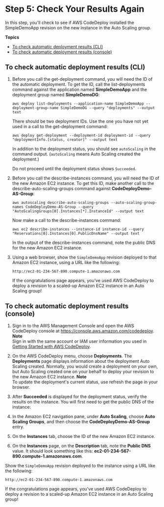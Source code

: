 # Step 5: Check Your Results Again<a name="tutorials-auto-scaling-group-reverify"></a>

In this step, you'll check to see if AWS CodeDeploy installed the SimpleDemoApp revision on the new instance in the Auto Scaling group\.

**Topics**
+ [To check automatic deployment results \(CLI\)](#tutorials-auto-scaling-group-reverify-cli)
+ [To check automatic deployment results \(console\)](#tutorials-auto-scaling-group-reverify-console)

## To check automatic deployment results \(CLI\)<a name="tutorials-auto-scaling-group-reverify-cli"></a>

1. Before you call the get\-deployment command, you will need the ID of the automatic deployment\. To get the ID, call the list\-deployments command against the application named **SimpleDemoApp** and the deployment group named **SimpleDemoDG**:

   ```
   aws deploy list-deployments --application-name SimpleDemoApp --deployment-group-name SimpleDemoDG --query "deployments" --output text
   ```

   There should be two deployment IDs\. Use the one you have not yet used in a call to the get\-deployment command:

   ```
   aws deploy get-deployment --deployment-id deployment-id --query "deploymentInfo.[status, creator]" --output text
   ```

   In addition to the deployment status, you should see `autoScaling` in the command output\. \(`autoScaling` means Auto Scaling created the deployment\.\) 

   Do not proceed until the deployment status shows `Succeeded`\.

1. Before you call the describe\-instances command, you will need the ID of the new Amazon EC2 instance\. To get this ID, make another call to the describe\-auto\-scaling\-groups command against **CodeDeployDemo\-AS\-Group**:

   ```
   aws autoscaling describe-auto-scaling-groups --auto-scaling-group-names CodeDeployDemo-AS-Group --query "AutoScalingGroups[0].Instances[*].InstanceId" --output text
   ```

   Now make a call to the describe\-instances command:

   ```
   aws ec2 describe-instances --instance-id instance-id --query "Reservations[0].Instances[0].PublicDnsName" --output text
   ```

   In the output of the describe\-instances command, note the public DNS for the new Amazon EC2 instance\.

1. Using a web browser, show the `SimpleDemoApp` revision deployed to that Amazon EC2 instance, using a URL like the following:

   ```
   http://ec2-01-234-567-890.compute-1.amazonaws.com
   ```

   If the congratulations page appears, you've used AWS CodeDeploy to deploy a revision to a scaled\-up Amazon EC2 instance in an Auto Scaling group\!

## To check automatic deployment results \(console\)<a name="tutorials-auto-scaling-group-reverify-console"></a>

1. Sign in to the AWS Management Console and open the AWS CodeDeploy console at [https://console\.aws\.amazon\.com/codedeploy](https://console.aws.amazon.com/codedeploy)\.
**Note**  
Sign in with the same account or IAM user information you used in [Getting Started with AWS CodeDeploy](getting-started-codedeploy.md)\.

1. On the AWS CodeDeploy menu, choose **Deployments**\. The **Deployments** page displays information about the deployment Auto Scaling created\. Normally, you would create a deployment on your own, but Auto Scaling created one on your behalf to deploy your revision to the new Amazon EC2 instance\.
**Note**  
To update the deployment's current status, use refresh the page in your browser\.

1. After **Succeeded** is displayed for the deployment status, verify the results on the instance\. You will first need to get the public DNS of the instance:

1. In the Amazon EC2 navigation pane, under **Auto Scaling**, choose **Auto Scaling Groups**, and then choose the **CodeDeployDemo\-AS\-Group** entry\.

1. On the **Instances** tab, choose the ID of the new Amazon EC2 instance\.

1. On the **Instances** page, on the **Description** tab, note the **Public DNS** value\. It should look something like this: **ec2\-01\-234\-567\-890\.compute\-1\.amazonaws\.com**\.

Show the `SimpleDemoApp` revision deployed to the instance using a URL like the following:

```
http://ec2-01-234-567-890.compute-1.amazonaws.com
```

If the congratulations page appears, you've used AWS CodeDeploy to deploy a revision to a scaled\-up Amazon EC2 instance in an Auto Scaling group\!